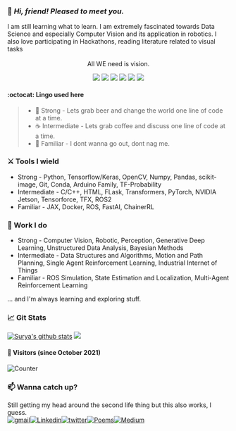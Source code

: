 ### :vulcan_salute: _Hi, friend! Pleased to meet you._ 
<div align="left">I am still learning what to learn. I am extremely fascinated towards Data Science and especially Computer Vision and its application in robotics. I also love participating in Hackathons, reading literature related to visual tasks

<br>
<br>
<div align="center"> All WE need is vision.
<div align="center">
  
![](https://img.shields.io/badge/-Deep%20Learning-brightgreend)
![](https://img.shields.io/badge/-Computer%20Vision-yellowgreen)
![](https://img.shields.io/badge/-Robotics-blue)
![](https://img.shields.io/badge/-IoT-yellow)
![](https://img.shields.io/badge/-Art-violet)
![](https://img.shields.io/badge/-Self%20Driving%20Cars-orange)
  </div>
  </div>
  </div>

#### 	:octocat: Lingo used here
> * :beers: Strong - Lets grab beer and change the world one line of code at a time.
> * :coffee: Intermediate - Lets grab coffee and discuss one line of code at a time.
> * :beverage_box: Familiar - I dont wanna go out, dont nag me.

### :crossed_swords: Tools I wield
* Strong - Python, Tensorflow/Keras, OpenCV, Numpy, Pandas, scikit-image, Git, Conda, Arduino Family, TF-Probability
* Intermediate - C/C++, HTML, FLask, Transformers, PyTorch, NVIDIA Jetson, Tensorforce, TFX, ROS2
* Familiar - JAX, Docker, ROS, FastAI, ChainerRL

### :toolbox: Work I do
* Strong - Computer Vision, Robotic, Perception, Generative Deep Learning, Unstructured Data Analysis, Bayesian Methods
* Intermediate - Data Structures and Algorithms, Motion and Path Planning, Single Agent Reinforcement Learning, Industrial Internet of Things
* Familiar - ROS Simulation, State Estimation and Localization, Multi-Agent Reinforcement Learning

... and I'm always learning and exploring stuff. 

### 	:chart_with_upwards_trend: Git Stats

[![Surya's github stats](https://github-readme-stats.vercel.app/api?username=old-school-kid&count_private=true&include_all_commits=true&theme=radical)](https://old-school-kid.github.io/my-portfolio/index.html)
![](https://github-readme-stats.vercel.app/api/top-langs/?username=old-school-kid&theme=react&line_height=27&layout=compact)

#### :eyes: Visitors (since October 2021)

![Counter](https://count.getloli.com/get/@old-school-kid?theme=rule23)

### :mailbox: Wanna catch up? 
Still getting my head around the second life thing but this also works, I guess.
<br>
  [![gmail](https://img.shields.io/badge/Gmail-D14836?style=for-the-badge&logo=gmail&logoColor=white)](mailto:mishrasp393@gmail.com)[![Linkedin](https://img.shields.io/badge/LinkedIn-0077B5?style=for-the-badge&logo=linkedin&logoColor=white)](https://www.linkedin.com/in/surya-prakash-mishra/)[![twitter](https://img.shields.io/badge/Twitter-1DA1F2?style=for-the-badge&logo=twitter&logoColor=white)](https://twitter.com/SuryaIsAllUNeed)[![Poems](https://img.shields.io/badge/Poems-0078D4?style=for-the-badge&logo=microsoft-outlook&logoColor=white)](https://www.yourquote.in/surya-prakash-mishra-kzo0/quotes)[![Medium](https://img.shields.io/badge/Rant-7289DA?style=for-the-badge&logo=discord&logoColor=white)](https://medium.com/@messedsurya)
<!-- [linkedin]: https://www.linkedin.com/in/surya-pasrakh-mishra/
[website]: https://old-school-kid.github.io/my-portfolio/index.html
[Instagram]: https://www.instagram.com/old_school.kid/ -->

